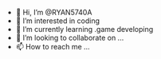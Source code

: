 - 👋 Hi, I’m @RYAN5740A
- 👀 I’m interested in coding
- 🌱 I’m currently learning .game developing
- 💞️ I’m looking to collaborate on ...
- 📫 How to reach me ...

<!---
RYAN5740A/RYAN5740A is a ✨ special ✨ repository because its `README.md` (this file) appears on your GitHub profile.
You can click the Preview link to take a look at your changes.
--->
